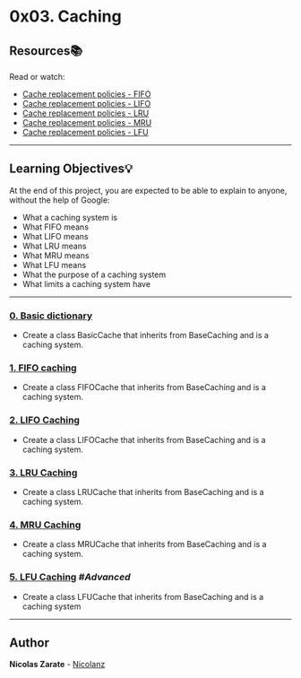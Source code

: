 # 0x03. Caching

## Resources:books:
Read or watch:
* [Cache replacement policies - FIFO](https://en.wikipedia.org/wiki/Cache_replacement_policies#First_In_First_Out_%28FIFO%29)
* [Cache replacement policies - LIFO](https://en.wikipedia.org/wiki/Cache_replacement_policies#Last_In_First_Out_%28LIFO%29)
* [Cache replacement policies - LRU](https://en.wikipedia.org/wiki/Cache_replacement_policies#Least_Recently_Used_%28LRU%29)
* [Cache replacement policies - MRU](https://en.wikipedia.org/wiki/Cache_replacement_policies#Most_Recently_Used_%28MRU%29)
* [Cache replacement policies - LFU](https://en.wikipedia.org/wiki/Cache_replacement_policies#Least-Frequently_Used_%28LFU%29)


---
## Learning Objectives:bulb:
At the end of this project, you are expected to be able to explain to anyone, without the help of Google:

* What a caching system is
* What FIFO means
* What LIFO means
* What LRU means
* What MRU means
* What LFU means
* What the purpose of a caching system
* What limits a caching system have

---

### [0. Basic dictionary](./0-basic_cache.py)
* Create a class BasicCache that inherits from BaseCaching and is a caching system.


### [1. FIFO caching](./1-fifo_cache.py)
* Create a class FIFOCache that inherits from BaseCaching and is a caching system.


### [2. LIFO Caching](./2-lifo_cache.py)
* Create a class LIFOCache that inherits from BaseCaching and is a caching system.

### [3. LRU Caching](./3-lru_cache.py)
* Create a class LRUCache that inherits from BaseCaching and is a caching system.

### [4. MRU Caching](./4-mru_cache.py)
* Create a class MRUCache that inherits from BaseCaching and is a caching system.

### [5. LFU Caching](./100-lfu_cache.py)  _#Advanced_
* Create a class LFUCache that inherits from BaseCaching and is a caching system

---

## Author
**Nicolas Zarate** - [Nicolanz](https://github.com/Nicolanz)
